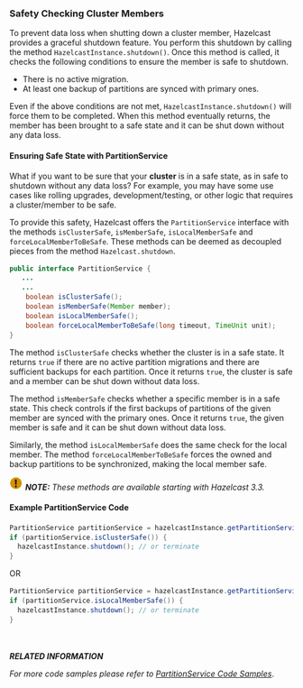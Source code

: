 
### Safety Checking Cluster Members

To prevent data loss when shutting down a cluster member, Hazelcast provides a graceful shutdown feature. You perform this shutdown by calling the method `HazelcastInstance.shutdown()`. Once this method is called, it checks the following conditions to ensure the member is safe to shutdown.

- There is no active migration.
- At least one backup of partitions are synced with primary ones.

Even if the above conditions are not met, `HazelcastInstance.shutdown()` will force them to be completed. When this method eventually returns, the member has been brought to a safe state and it can be shut down without any data loss. 

#### Ensuring Safe State with PartitionService

What if you want to be sure that your **cluster** is in a safe state, as in safe to shutdown without any data loss? For example, you may have some use cases like rolling upgrades, development/testing, or other logic that requires a cluster/member to be safe. 

To provide this safety, Hazelcast offers the `PartitionService` interface with the methods `isClusterSafe`, `isMemberSafe`, `isLocalMemberSafe` and `forceLocalMemberToBeSafe`. These methods can be deemed as decoupled pieces from the method `Hazelcast.shutdown`. 


```java
public interface PartitionService {
   ...
   ...
    boolean isClusterSafe();
    boolean isMemberSafe(Member member);
    boolean isLocalMemberSafe();
    boolean forceLocalMemberToBeSafe(long timeout, TimeUnit unit);
}
```

The method `isClusterSafe` checks whether the cluster is in a safe state. It returns `true` if there are no active partition migrations and there are sufficient backups for each partition. Once it returns `true`, the cluster is safe and a member can be shut down without data loss.

The method `isMemberSafe` checks whether a specific member is in a safe state. This check controls if the first backups of partitions of the given member are synced with the primary ones. Once it returns `true`, the given member is safe and it can be shut down without data loss. 

Similarly, the method `isLocalMemberSafe` does the same check for the local member. The method `forceLocalMemberToBeSafe` forces the owned and backup partitions to be synchronized, making the local member safe.

![image](images/NoteSmall.jpg) ***NOTE:*** *These methods are available starting with Hazelcast 3.3.*


#### Example PartitionService Code


```java
PartitionService partitionService = hazelcastInstance.getPartitionService();
if (partitionService.isClusterSafe()) {
  hazelcastInstance.shutdown(); // or terminate
}
```

OR 

```java
PartitionService partitionService = hazelcastInstance.getPartitionService();
if (partitionService.isLocalMemberSafe()) {
  hazelcastInstance.shutdown(); // or terminate
}
```
<br></br>
***RELATED INFORMATION***

*For more code samples please refer to <a href="https://github.com/hazelcast/hazelcast-code-samples/tree/master/monitoring/cluster/src/main/java" target="_blank">PartitionService Code Samples</a>*.
<br></br>